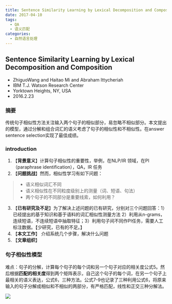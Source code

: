 ```yaml
---
title: Sentence Similarity Learning by Lexical Decomposition and Composition
date: 2017-04-10
tags:
  - QA
  - 语义匹配
categories:
  - 自然语言处理
---
```




## Sentence Similarity Learning by Lexical Decomposition and Composition

- ZhiguoWang and Haitao Mi and Abraham Ittycheriah
- IBM T.J. Watson Research Center
- Yorktown Heights, NY, USA
- 2016.2.23

### 摘要
传统句子相似性方法关注输入两个句子的相似部分，易忽略不相似部分。本文提出的模型，通过分解和组合词汇的语义考虑了句子的相似性和不相似性。在answer
sentence selection实现了最佳成绩。

### introduction
1. 【**背景意义**】计算句子相似性的重要性，举例，在NLP/IR 领域，在PI（paraphrase identification），QA，IR 任务
2. 【**问题挑战**】然而，相似性学习有如下问题：
> - 语义相似词汇不同
> - 语义相似性在不同粒度级别上的测量（词、短语、句法）
> - 两个句子的不同部分是重要线索，如何利用？

3. 【**已有研究及不足**】为了解决上述问题的已有研究，分别对三个问题回答：1）已经提出的基于知识和基于语料的词汇相似性测量方法 2）利用从n-grams，连续短语，不连续短语中抽取特征；3）利用句子间不同作PI任务，需要人工标注数据。【少研究，已有的不足。】
4. 【**本文工作**】 介绍系统几个步骤，解决什么问题
5. 【**文章组织**】

### 句子相似性模型

难点：句子的分解，计算每个句子的每个词和另一个句子对应的相关度公式5。然后根据**匹配的相关度**得到两个矩阵表示，自己这个句子的每个词，在另一个句子上最相关的语义表达，公式6，三种方法。公式7-9也记录了三种利用公式6，将原来输入的句子分解成相似和不相似的两部分，有严格匹配，线性和正交三种分解法。

![](https://ww2.sinaimg.cn/large/006tNbRwgy1fegsu96wf5j30r612c0uq.jpg)


